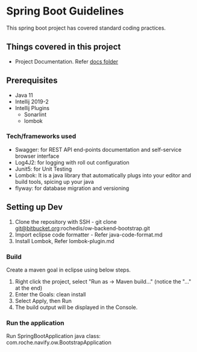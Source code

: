 # Spring Boot Guidelines
This spring boot project has covered standard coding practices.
## Things covered in this project
* Project Documentation. Refer [docs folder](docs)

## Prerequisites
* Java 11
* Intellij 2019-2
* Intellij Plugins
    * Sonarlint
    * lombok

### Tech/frameworks used
* Swagger: for REST API end-points documentation and self-service browser interface
* Log4J2: for logging with roll out configuration
* Junit5: for Unit Testing
* Lombok: It is a java library that automatically plugs into your editor and build tools, spicing up your java
* flyway: for database migration and versioning

## Setting up Dev
1. Clone the repository with SSH - git clone git@bitbucket.org:rochedis/ow-backend-bootstrap.git
2. Import eclipse code formatter - Refer java-code-format.md
3. Install Lombok, Refer lombok-plugin.md

### Build
Create a maven goal in eclipse using below steps.
	
1. Right click the project, select "Run as → Maven build..." (notice the "..." at the end)
2. Enter the Goals: clean install
3. Select Apply, then Run
4. The build output will be displayed in the Console.

### Run the application
Run SpringBootApplication java class: com.roche.navify.ow.BootstrapApplication